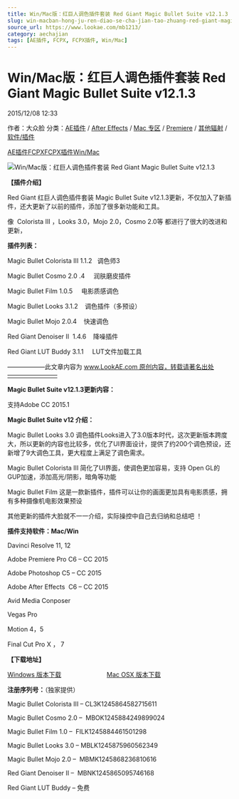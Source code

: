 ```yaml
---
title: Win/Mac版：红巨人调色插件套装 Red Giant Magic Bullet Suite v12.1.3
slug: win-macban-hong-ju-ren-diao-se-cha-jian-tao-zhuang-red-giant-magic-bullet-suite-v12-1-3
source_url: https://www.lookae.com/mb1213/
category: aechajian
tags: [AE插件, FCPX, FCPX插件, Win/Mac]
---
```

# Win/Mac版：红巨人调色插件套装 Red Giant Magic Bullet Suite v12.1.3

2015/12/08 12:33

作者：大众脸
分类：[AE插件](https://www.lookae.com/after-effects/aechajian/) / [After Effects](https://www.lookae.com/after-effects/) / [Mac 专区](https://www.lookae.com/mac-osx/) / [Premiere](https://www.lookae.com/qitarjcj/premierezy/) / [其他辐射](https://www.lookae.com/others/) / [软件/插件](https://www.lookae.com/qitarjcj/)

[AE插件](https://www.lookae.com/tag/ae%e6%8f%92%e4%bb%b6/)[FCPX](https://www.lookae.com/tag/fcpx/)[FCPX插件](https://www.lookae.com/tag/fcpx%e6%8f%92%e4%bb%b6/)[Win/Mac](https://www.lookae.com/tag/winmac/)

![Win/Mac版：红巨人调色插件套装 Red Giant Magic Bullet Suite v12.1.3](https://www.lookae.com/wp-content/uploads/2015/02/MBS12.jpg "Win/Mac版：红巨人调色插件套装 Red Giant Magic Bullet Suite v12.1.3-LookAE.com")

**【插件介绍】**

Red Giant 红巨人调色插件套装 Magic Bullet Suite v12.1.3更新，不仅加入了新插件，还大更新了以前的插件，添加了很多新功能和工具。

像  Colorista III ，Looks 3.0，Mojo 2.0，Cosmo 2.0等 都进行了很大的改进和更新，

**插件列表：**

Magic Bullet Colorista III 1.1.2   调色师3

Magic Bullet Cosmo 2.0 .4     润肤磨皮插件

Magic Bullet Film 1.0.5     电影质感调色

Magic Bullet Looks 3.1.2    调色插件（多预设）

Magic Bullet Mojo 2.0.4    快速调色

Red Giant Denoiser II  1.4.6    降噪插件

Red Giant LUT Buddy 3.1.1     LUT文件加载工具

——————此文章内容为 www.LookAE.com 原创内容，转载请著名出处————————

**Magic Bullet Suite v12.1.3更新内容：**

支持Adobe CC 2015.1

**Magic Bullet Suite v12 介绍：**

Magic Bullet Looks 3.0 调色插件Looks进入了3.0版本时代，这次更新版本跨度大，所以更新的内容也比较多，优化了UI界面设计，提供了约200个调色预设，还新增了9大调色工具，更大程度上满足了调色需求。

Magic Bullet Colorista III 简化了UI界面，使调色更加容易，支持 Open GL的GUP加速，添加高光/阴影，暗角等功能

Magic Bullet Film 这是一款新插件，插件可以让你的画面更加具有电影质感，拥有多种摄像机电影效果预设

其他更新的插件大脸就不一一介绍，实际操控中自己去归纳和总结吧 ！

**插件支持软件：Mac/Win**

Davinci Resolve 11, 12

Adobe Premiere Pro C6 – CC 2015

Adobe Photoshop C5 – CC 2015

Adobe After Effects  C6 – CC 2015

Avid Media Conposer

Vegas Pro

Motion 4，5

Final Cut Pro X ， 7

**【下载地址】**

[Windows 版本下载](https://lookae.400gb.com/file/136778822)                          [Mac OSX 版本下载](https://lookae.400gb.com/file/136778819)

**注册序列号：**（独家提供）

Magic Bullet Colorista III – CL3K1245864582715611

Magic Bullet Cosmo 2.0 –  MBOK1245884249899024

Magic Bullet Film 1.0 –  FILK1245884461501298

Magic Bullet Looks 3.0 – MBLK1245875960562349

Magic Bullet Mojo 2.0 –  MBMK1245868236810616

Red Giant Denoiser II –  MBNK1245865095746168

Red Giant LUT Buddy – 免费
